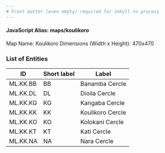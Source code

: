 ```yaml
---
# Front matter (even empty) required for Jekyll to process
---
```


#### JavaScript Alias: maps/koulikoro

Map Name: Koulikoro
Dimensions (Width x Height): 470x470

### List of Entities

| ID       | Short label | Label            |
| -------- | ----------- | ---------------- |
| ML.KK.BB | BB          | Banamba Cercle   |
| ML.KK.DL | DL          | Dioila Cercle    |
| ML.KK.KG | KG          | Kangaba Cercle   |
| ML.KK.KK | KK          | Koulikoro Cercle |
| ML.KK.KO | KO          | Kolokani Cercle  |
| ML.KK.KT | KT          | Kati Cercle      |
| ML.KK.NA | NA          | Nara Cercle      |
